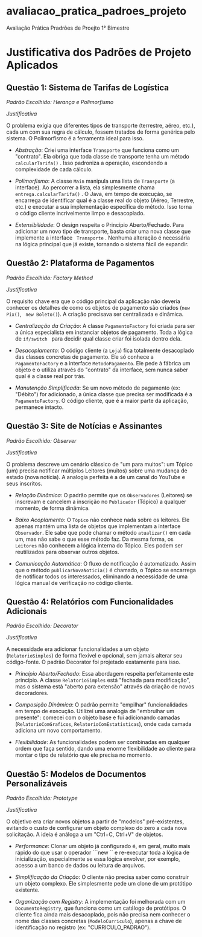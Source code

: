 # avaliacao_pratica_padroes_projeto
Avaliação Prática Pradrões de Proejto 1° Bimestre

# Justificativa dos Padrões de Projeto Aplicados

## Questão 1: Sistema de Tarifas de Logística

*Padrão Escolhido: Herança e Polimorfismo*

*Justificativa*

O problema exigia que diferentes tipos de transporte (terrestre, aéreo, etc.), cada um com sua regra de cálculo, fossem tratados de forma genérica pelo sistema. O Polimorfismo é a ferramenta ideal para isso.

   - *Abstração*: Criei uma interface ```Transporte``` que funciona como um "contrato". Ela obriga que toda classe de transporte tenha um método ```calcularTarifa()``` . Isso padroniza a operação, escondendo a complexidade de cada cálculo.

   - *Polimorfismo*: A classe ```Main``` manipula uma lista de ```Transporte``` (a interface). Ao percorrer a lista, ela simplesmente chama ```entrega.calcularTarifa()``` . O Java, em tempo de execução, se encarrega de identificar qual é a classe real do objeto (Aéreo, Terrestre, etc.) e executar a sua implementação específica do método. Isso torna o código cliente incrivelmente limpo e desacoplado.

   - *Extensibilidade*: O design respeita o Princípio Aberto/Fechado. Para adicionar um novo tipo de transporte, basta criar uma nova classe que implemente a interface ``` Transporte``` . Nenhuma alteração é necessária na lógica principal que já existe, tornando o sistema fácil de expandir.

## Questão 2: Plataforma de Pagamentos

*Padrão Escolhido: Factory Method*

*Justificativa*

O requisito chave era que o código principal da aplicação não deveria conhecer os detalhes de como os objetos de pagamento são criados (```new Pix()```, ``` new Boleto()```). A criação precisava ser centralizada e dinâmica.

   - *Centralização da Criação*: A classe ```PagamentoFactory``` foi criada para ser a única especialista em instanciar objetos de pagamento. Toda a lógica de ```if/switch ``` para decidir qual classe criar foi isolada dentro dela.

   - *Desacoplamento*: O código cliente (a ```Loja```) fica totalmente desacoplado das classes concretas de pagamento. Ele só conhece a ```PagamentoFactory``` e a interface ```MetodoPagamento```. Ele pede à fábrica um objeto e o utiliza através do "contrato" da interface, sem nunca saber qual é a classe real por trás.

   - *Manutenção Simplificada*: Se um novo método de pagamento (ex: "Débito") for adicionado, a única classe que precisa ser modificada é a ```PagamentoFactory```. O código cliente, que é a maior parte da aplicação, permanece intacto.

## Questão 3: Site de Notícias e Assinantes

*Padrão Escolhido: Observer*

*Justificativa*

O problema descreve um cenário clássico de "um para muitos": um Tópico (um) precisa notificar múltiplos Leitores (muitos) sobre uma mudança de estado (nova notícia). A analogia perfeita é a de um canal do YouTube e seus inscritos.

   - *Relação Dinâmica*: O padrão permite que os ```Observadores``` (Leitores) se inscrevam e cancelem a inscrição no ```Publicador``` (Tópico) a qualquer momento, de forma dinâmica.

   - *Baixo Acoplamento*: O ```Tópico``` não conhece nada sobre os leitores. Ele apenas mantém uma lista de objetos que implementam a interface ```Observador```. Ele sabe que pode chamar o método ```atualizar()``` em cada um, mas não sabe o que esse método faz. Da mesma forma, os ```Leitores``` não conhecem a lógica interna do Tópico. Eles podem ser reutilizados para observar outros objetos.

   - *Comunicação Automática*: O fluxo de notificação é automatizado. Assim que o método ```publicarNovaNoticia()``` é chamado, o Tópico se encarrega de notificar todos os interessados, eliminando a necessidade de uma lógica manual de verificação no código cliente.

## Questão 4: Relatórios com Funcionalidades Adicionais

*Padrão Escolhido: Decorator*

*Justificativa*

A necessidade era adicionar funcionalidades a um objeto (```RelatorioSimples```) de forma flexível e opcional, sem jamais alterar seu código-fonte. O padrão Decorator foi projetado exatamente para isso.

   - *Princípio Aberto/Fechado*: Essa abordagem respeita perfeitamente este princípio. A classe ```RelatorioSimples``` está "fechada para modificação", mas o sistema está "aberto para extensão" através da criação de novos decoradores.

   - *Composição Dinâmica*: O padrão permite "empilhar" funcionalidades em tempo de execução. Utilizei uma analogia de "embrulhar um presente": comecei com o objeto base e fui adicionando camadas (```RelatorioComGraficos```, ```RelatorioComEstatisticas```), onde cada camada adiciona um novo comportamento.

   - *Flexibilidade*: As funcionalidades podem ser combinadas em qualquer ordem que faça sentido, dando uma enorme flexibilidade ao cliente para montar o tipo de relatório que ele precisa no momento.

## Questão 5: Modelos de Documentos Personalizáveis

*Padrão Escolhido: Prototype*

*Justificativa*

O objetivo era criar novos objetos a partir de "modelos" pré-existentes, evitando o custo de configurar um objeto complexo do zero a cada nova solicitação. A ideia é análoga a um "Ctrl+C, Ctrl+V" de objetos.

   - *Performance*: Clonar um objeto já configurado é, em geral, muito mais rápido do que usar o operador ```new `` e re-executar toda a lógica de inicialização, especialmente se essa lógica envolver, por exemplo, acesso a um banco de dados ou leitura de arquivos.

   - *Simplificação da Criação*: O cliente não precisa saber como construir um objeto complexo. Ele simplesmente pede um clone de um protótipo existente.

   - *Organização com Registry*: A implementação foi melhorada com um ```DocumentoRegistry```, que funciona como um catálogo de protótipos. O cliente fica ainda mais desacoplado, pois não precisa nem conhecer o nome das classes concretas (```ModeloCurriculo```), apenas a chave de identificação no registro (ex: "CURRICULO_PADRAO").
